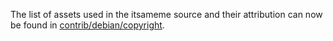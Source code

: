 The list of assets used in the itsameme source and their attribution can now be found in [contrib/debian/copyright](../contrib/debian/copyright).
